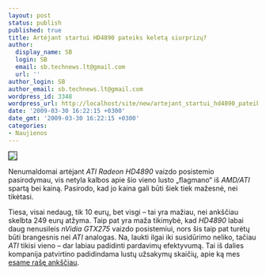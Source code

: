 ```yaml
---
layout: post
status: publish
published: true
title: Artėjant startui HD4890 pateiks keletą siurprizų?
author:
  display_name: SB
  login: SB
  email: sb.technews.lt@gmail.com
  url: ''
author_login: SB
author_email: sb.technews.lt@gmail.com
wordpress_id: 3348
wordpress_url: http://localhost/site/new/artejant_startui_hd4890_pateiks_keleta_siurprizu/
date: '2009-03-30 16:22:15 +0300'
date_gmt: '2009-03-30 16:22:15 +0300'
categories:
- Naujienos
---
```

<div class="imgright"><img src="http://tbn3.google.com/images?q=tbn:CVsnPJrERjXzlM:http://www.pclaunches.com/entry_images/0708/03/amd_hd4870-thumb-450x315.jpg" border="1" /></div>
<p>Nenumaldomai artėjant <i>ATI Radeon HD4890</i> vaizdo posistemio pasirodymau, vis netyla kalbos apie šio vieno lusto „flagmano“ iš <i>AMD/ATI</i> spartą bei kainą. Pasirodo, kad jo kaina gali būti šiek tiek mažesnė, nei tikėtasi.</p>
<p>Tiesa, visai nedaug, tik 10 eurų, bet visgi – tai yra mažiau, nei ankščiau skelbta 249 eurų atžyma. Taip pat yra maža tikimybė, kad <i>HD4890</i> labai daug nenusileis <i>nVidia GTX275</i> vaizdo posistemiui, nors šis taip pat turėtų būti brangesnis nei <i>ATI</i> analogas. Na, laukti ilgai iki susidūrimo neliko, tačiau <i>ATI</i> tikisi vieno – dar labiau padidinti pardavimų efektyvumą. Tai iš dalies kompanija patvirtino padidindama lustų užsakymų skaičių, apie ką mes <a class="ns" href="http://www.technews.lt/naujiena/n/a/Kalbama,_kad_ATI_didina_lustu_uzsakymo_skaiciu.html">esame rašę ankščiau</a>.<br /></p>
